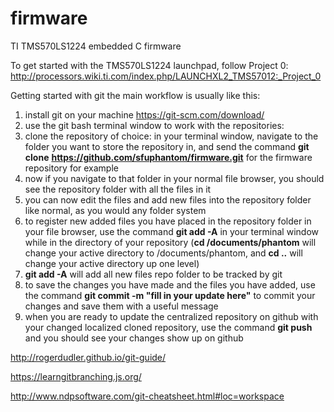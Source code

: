 # firmware
TI TMS570LS1224 embedded C firmware

To get started with the TMS570LS1224 launchpad, follow Project 0:
http://processors.wiki.ti.com/index.php/LAUNCHXL2_TMS57012:_Project_0

Getting started with git
the main workflow is usually like this:

1. install git on your machine https://git-scm.com/download/
2. use the git bash terminal window to work with the repositories:
3. clone the repository of choice: in your terminal window, navigate to the folder you want to store the repository in, and send the command **git clone** **https://github.com/sfuphantom/firmware.git** for the firmware repository for example
4. now if you navigate to that folder in your normal file browser, you should see the repository folder with all the files in it
5. you can now edit the files and add new files into the repository folder like normal, as you would any folder system
6. to register new added files you have placed in the repository folder in your file browser, use the command **git add -A** in your terminal window while in the directory of your repository (**cd /documents/phantom** will change your active directory to /documents/phantom, and **cd ..** will change your active directory up one level)
7. **git add -A** will add all new files repo folder to be tracked by git
8. to save the changes you have made and the files you have added, use the command **git commit -m "fill in your update here"** to commit your changes and save them with a useful message
9. when you are ready to update the centralized repository on github with your changed localized cloned repository, use the command **git push** and you should see your changes show up on github

http://rogerdudler.github.io/git-guide/

https://learngitbranching.js.org/

http://www.ndpsoftware.com/git-cheatsheet.html#loc=workspace
